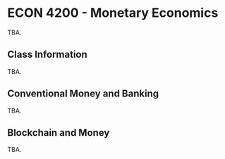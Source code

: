 # ECON 4200 - Monetary Economics

TBA.

## Class Information

TBA.

## Conventional Money and Banking

TBA.

## Blockchain and Money

TBA.
